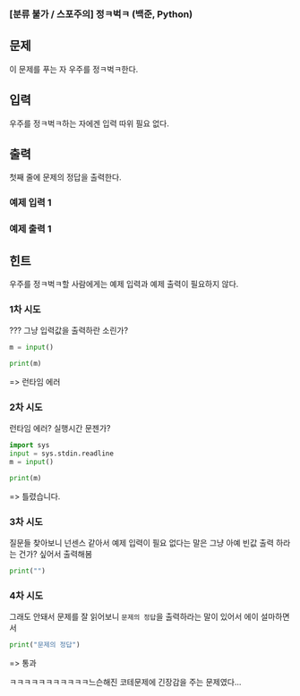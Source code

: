 ### [분류 불가 / 스포주의] 정ㅋ벅ㅋ (백준, Python)

## 문제
이 문제를 푸는 자 우주를 정ㅋ벅ㅋ한다.

## 입력
우주를 정ㅋ벅ㅋ하는 자에겐 입력 따위 필요 없다.

## 출력
첫째 줄에 문제의 정답을 출력한다.

### 예제 입력 1 
### 예제 출력 1 
## 힌트
우주를 정ㅋ벅ㅋ할 사람에게는 예제 입력과 예제 출력이 필요하지 않다.

### 1차 시도

??? 그냥 입력값을 출력하란 소린가?

```python
m = input()

print(m)
```

=> 런타임 에러

### 2차 시도

런타임 에러? 실행시간 문젠가?

```python
import sys
input = sys.stdin.readline
m = input()

print(m)
```

=> 틀렸습니다.

### 3차 시도

질문들 찾아보니 넌센스 같아서 예제 입력이 필요 없다는 말은 그냥 아예 빈값 출력 하라는 건가? 싶어서 출력해봄

```python
print("")
```

### 4차 시도
그래도 안돼서 문제를 잘 읽어보니
`문제의 정답`을 출력하라는 말이 있어서 에이 설마하면서

```python
print("문제의 정답")
```

=> 통과

ㅋㅋㅋㅋㅋㅋㅋㅋㅋㅋㅋ느슨해진 코테문제에 긴장감을 주는 문제였다...
